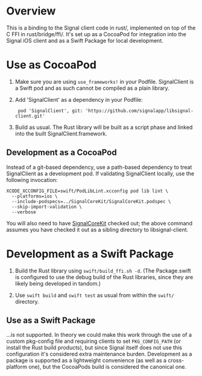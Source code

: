 # Overview

This is a binding to the Signal client code in rust/, implemented on top of the C FFI in rust/bridge/ffi/. It's set up as a CocoaPod for integration into the Signal iOS client and as a Swift Package for local development.


# Use as CocoaPod

1. Make sure you are using `use_frameworks!` in your Podfile. SignalClient is a Swift pod and as such cannot be compiled as a plain library.

2. Add 'SignalClient' as a dependency in your Podfile:

        pod 'SignalClient', git: 'https://github.com/signalapp/libsignal-client.git'

3. Build as usual. The Rust library will be built as a script phase and linked into the built SignalClient.framework.

## Development as a CocoaPod

Instead of a git-based dependency, use a path-based dependency to treat SignalClient as a development pod. If validating SignalClient locally, use the following invocation:

    XCODE_XCCONFIG_FILE=swift/PodLibLint.xcconfig pod lib lint \
      --platforms=ios \
      --include-podspecs=../SignalCoreKit/SignalCoreKit.podspec \
      --skip-import-validation \
      --verbose

You will also need to have [SignalCoreKit][] checked out; the above command assumes you have checked it out as a sibling directory to libsignal-client.

[SignalCoreKit]: https://github.com/signalapp/SignalCoreKit


# Development as a Swift Package

1. Build the Rust library using `swift/build_ffi.sh -d`. (The Package.swift is configured to use the debug build of the Rust libraries, since they are likely being developed in tandom.)

2. Use `swift build` and `swift test` as usual from within the `swift/` directory.


## Use as a Swift Package

...is not supported. In theory we could make this work through the use of a custom pkg-config file and requiring clients to set `PKG_CONFIG_PATH` (or install the Rust build products), but since Signal itself does not use this configuration it's considered extra maintenance burden. Development as a package is supported as a lightweight convenience (as well as a cross-platform one), but the CocoaPods build is considered the canonical one.
